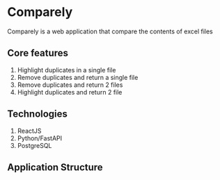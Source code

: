 # Comparely

Comparely is a web application that compare the contents of excel files

## Core features

1. Highlight duplicates in a single file
2. Remove duplicates and return a single file
3. Remove duplicates and return 2 files
4. Highlight duplicates and return 2 file

## Technologies

1. ReactJS
2. Python/FastAPI
3. PostgreSQL

## Application Structure

